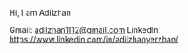 Hi, I am Adilzhan

Gmail: adilzhan1112@gmail.com
LinkedIn: https://www.linkedin.com/in/adilzhanyerzhan/
